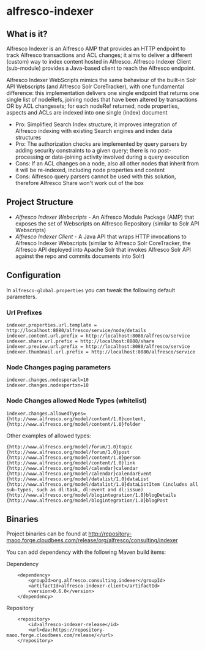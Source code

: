 alfresco-indexer
================

What is it?
---
Alfresco Indexer is an Alfresco AMP that provides an HTTP endpoint to track Alfresco transactions and ACL changes; it aims to deliver a different (custom) way to index content hosted in Alfresco.
Alfresco Indexer Client (sub-module) provides a Java-based client to reach the Alfresco endpoint.

Alfresco Indexer WebScripts mimics the same behaviour of the built-in Solr API Webscripts (and Alfresco Solr CoreTracker), with one fundamental difference: this implementation delivers one single endpoint that returns one single list of nodeRefs, joining nodes that have been altered by transactions OR by ACL changesets; for each nodeRef returned, node properties, aspects and ACLs are indexed into one single (index) document

- Pro: Simplified Search Index structure, it improves integration of Alfresco indexing with existing Search engines and index data structures
- Pro: The authorization checks are implemented by query parsers by adding security constraints to a given query; there is no post-processing or data-joining activity involved during a query execution
- Cons: If an ACL changes on a node, also all other nodes that inherit from it will be re-indexed, including node properties and content
- Cons: Alfresco query parsers cannot be used with this solution, therefore Alfresco Share won't work out of the box 

Project Structure
---

- *Alfresco Indexer Webscripts* - An Alfresco Module Package (AMP) that exposes the set of Webscripts on Alfresco Repository (similar to Solr API Webscripts)
- *Alfresco Indexer Client* - A Java API that wraps HTTP invocations to Alfresco Indexer Webscripts (similar to Alfresco Solr CoreTracker, the Alfresco API deployed into Apache Solr that invokes Alfresco Solr API against the repo and commits documents into Solr)

Configuration
---
In `alfresco-global.properties` you can tweak the following default parameters.

### Url Prefixes
```
indexer.properties.url.template = http://localhost:8080/alfresco/service/node/details
indexer.content.url.prefix = http://localhost:8080/alfresco/service
indexer.share.url.prefix = http://localhost:8888/share
indexer.preview.url.prefix = http://localhost:8080/alfresco/service
indexer.thumbnail.url.prefix = http://localhost:8080/alfresco/service
```

### Node Changes paging parameters
```
indexer.changes.nodesperacl=10
indexer.changes.nodespertxn=10
```

### Node Changes allowed Node Types (whitelist)
```
indexer.changes.allowedTypes={http://www.alfresco.org/model/content/1.0}content,{http://www.alfresco.org/model/content/1.0}folder
```

Other examples of allowed types:

```
{http://www.alfresco.org/model/forum/1.0}topic
{http://www.alfresco.org/model/forum/1.0}post
{http://www.alfresco.org/model/content/1.0}person
{http://www.alfresco.org/model/content/1.0}link
{http://www.alfresco.org/model/calendar}calendar
{http://www.alfresco.org/model/calendar}calendarEvent
{http://www.alfresco.org/model/datalist/1.0}dataList
{http://www.alfresco.org/model/datalist/1.0}dataListItem (includes all sub-types, such as dl:task, dl:event and dl:issue)
{http://www.alfresco.org/model/blogintegration/1.0}blogDetails
{http://www.alfresco.org/model/blogintegration/1.0}blogPost
```

Binaries
---
Project binaries can be found at http://repository-maoo.forge.cloudbees.com/release/org/alfresco/consulting/indexer

You can add dependency with the following Maven build items:

Dependency
```
    <dependency>
        <groupId>org.alfresco.consulting.indexer</groupId>
        <artifactId>alfresco-indexer-client</artifactId>
        <version>0.6.0</version>
    </dependency>
```

Repository
```
    <repository>
        <id>alfresco-indexer-release</id>
        <url>dav:https://repository-maoo.forge.cloudbees.com/release/</url>
    </repository>

```